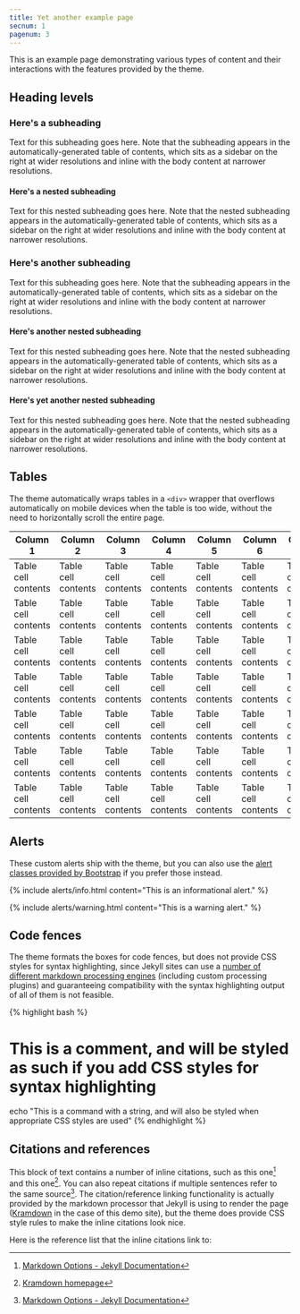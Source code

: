 ```yaml
---
title: Yet another example page
secnum: 1
pagenum: 3
---
```


This is an example page demonstrating various types of content and their interactions with the features provided by the theme.


## Heading levels

### Here's a subheading

Text for this subheading goes here. Note that the subheading appears in the automatically-generated table of contents, which sits as a sidebar on the right at wider resolutions and inline with the body content at narrower resolutions.

#### Here's a nested subheading

Text for this nested subheading goes here. Note that the nested subheading appears in the automatically-generated table of contents, which sits as a sidebar on the right at wider resolutions and inline with the body content at narrower resolutions.

### Here's another subheading

Text for this subheading goes here. Note that the subheading appears in the automatically-generated table of contents, which sits as a sidebar on the right at wider resolutions and inline with the body content at narrower resolutions.

#### Here's another nested subheading

Text for this nested subheading goes here. Note that the nested subheading appears in the automatically-generated table of contents, which sits as a sidebar on the right at wider resolutions and inline with the body content at narrower resolutions.

#### Here's yet another nested subheading

Text for this nested subheading goes here. Note that the nested subheading appears in the automatically-generated table of contents, which sits as a sidebar on the right at wider resolutions and inline with the body content at narrower resolutions.


## Tables

The theme automatically wraps tables in a `<div>` wrapper that overflows automatically on mobile devices when the table is too wide, without the need to horizontally scroll the entire page.

|Column 1            |Column 2            |Column 3            |Column 4            |Column 5            |Column 6            |Column 7            |
|--------------------|--------------------|--------------------|--------------------|--------------------|--------------------|--------------------|
|Table cell contents |Table cell contents |Table cell contents |Table cell contents |Table cell contents |Table cell contents |Table cell contents |
|Table cell contents |Table cell contents |Table cell contents |Table cell contents |Table cell contents |Table cell contents |Table cell contents |
|Table cell contents |Table cell contents |Table cell contents |Table cell contents |Table cell contents |Table cell contents |Table cell contents |
|Table cell contents |Table cell contents |Table cell contents |Table cell contents |Table cell contents |Table cell contents |Table cell contents |
|Table cell contents |Table cell contents |Table cell contents |Table cell contents |Table cell contents |Table cell contents |Table cell contents |
|Table cell contents |Table cell contents |Table cell contents |Table cell contents |Table cell contents |Table cell contents |Table cell contents |
|Table cell contents |Table cell contents |Table cell contents |Table cell contents |Table cell contents |Table cell contents |Table cell contents |


## Alerts

These custom alerts ship with the theme, but you can also use the [alert classes provided by Bootstrap](https://getbootstrap.com/docs/4.5/components/alerts/) if you prefer those instead.

{% include alerts/info.html content="This is an informational alert." %}

{% include alerts/warning.html content="This is a warning alert." %}


## Code fences

The theme formats the boxes for code fences, but does not provide CSS styles for syntax highlighting, since Jekyll sites can use a [number of different markdown processing engines](https://jekyllrb.com/docs/configuration/markdown/) (including custom processing plugins) and guaranteeing compatibility with the syntax highlighting output of all of them is not feasible.

{% highlight bash %}
# This is a comment, and will be styled as such if you add CSS styles for syntax highlighting
echo "This is a command with a string, and will also be styled when appropriate CSS styles are used"
{% endhighlight %}


## Citations and references

This block of text contains a number of inline citations, such as this one[^1] and this one[^2]. You can also repeat citations if multiple sentences refer to the same source[^1]. The citation/reference linking functionality is actually provided by the markdown processor that Jekyll is using to render the page ([Kramdown](https://kramdown.gettalong.org/) in the case of this demo site), but the theme does provide CSS style rules to make the inline citations look nice.

Here is the reference list that the inline citations link to:

[^1]: [Markdown Options - Jekyll Documentation](https://jekyllrb.com/docs/configuration/markdown/)
[^2]: [Kramdown homepage](https://kramdown.gettalong.org/)
